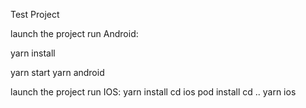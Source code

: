 Test Project

launch the project run Android:

yarn install

yarn start
yarn android

launch the project run IOS:
yarn install
cd ios
pod install
cd ..
yarn ios
